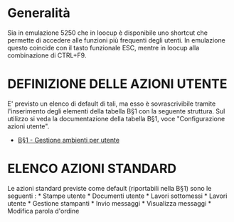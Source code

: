 # Generalità
Sia in emulazione 5250 che in loocup è disponibile uno shortcut che permette di accedere alle funzioni più frequenti degli utenti.
In emulazione questo coincide con il tasto funzionale ESC, mentre in loocup alla combinazione di CTRL+F9.

# DEFINIZIONE DELLE AZIONI UTENTE
E' previsto un elenco di default di tali, ma esso è sovrascrivibile tramite l'inserimento   degli elementi della tabella B§1 con la seguente struttura. Sul utilizzo si veda la   documentazione della tabella B§1, voce "Configurazione azioni utente".

- [B§1 - Gestione ambienti per utente](Sorgenti/DOC/OG/TA/B§1)

# ELENCO AZIONI STANDARD
Le azioni standard previste come default (riportabili nella B§1) sono le seguenti : 
 \* Stampe utente
 \* Documenti utente
 \* Lavori sottomessi
 \* Lavori utente
 \* Gestione stampanti
 \* Invio messaggi
 \* Visualizza messaggi
 \* Modifica parola d'ordine

